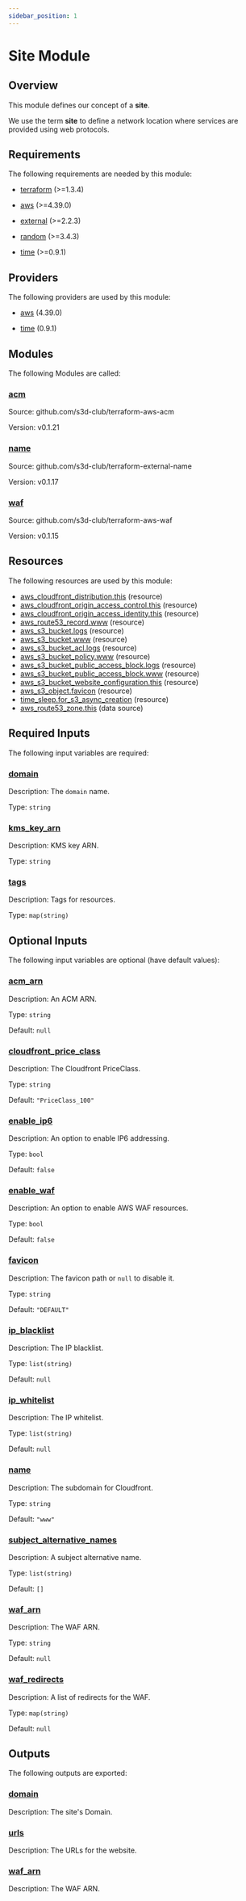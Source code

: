 ```yaml
---
sidebar_position: 1
---
```


# Site Module

## Overview
This module defines our concept of a **site**.

We use the term **site** to define a network location where services are
provided using web protocols.

[chge]: ./CHANGES.md
[code]: ./CODE-OF-CONDUCT.md
[cont]: ./CONTRIBUTING.md
[lice]: ./LICENSE.md

## Requirements

The following requirements are needed by this module:

- <a name="requirement_terraform"></a> [terraform](#requirement\_terraform) (>=1.3.4)

- <a name="requirement_aws"></a> [aws](#requirement\_aws) (>=4.39.0)

- <a name="requirement_external"></a> [external](#requirement\_external) (>=2.2.3)

- <a name="requirement_random"></a> [random](#requirement\_random) (>=3.4.3)

- <a name="requirement_time"></a> [time](#requirement\_time) (>=0.9.1)

## Providers

The following providers are used by this module:

- <a name="provider_aws"></a> [aws](#provider\_aws) (4.39.0)

- <a name="provider_time"></a> [time](#provider\_time) (0.9.1)

## Modules

The following Modules are called:

### <a name="module_acm"></a> [acm](#module\_acm)

Source: github.com/s3d-club/terraform-aws-acm

Version: v0.1.21

### <a name="module_name"></a> [name](#module\_name)

Source: github.com/s3d-club/terraform-external-name

Version: v0.1.17

### <a name="module_waf"></a> [waf](#module\_waf)

Source: github.com/s3d-club/terraform-aws-waf

Version: v0.1.15

## Resources

The following resources are used by this module:

- [aws_cloudfront_distribution.this](https://registry.terraform.io/providers/hashicorp/aws/latest/docs/resources/cloudfront_distribution) (resource)
- [aws_cloudfront_origin_access_control.this](https://registry.terraform.io/providers/hashicorp/aws/latest/docs/resources/cloudfront_origin_access_control) (resource)
- [aws_cloudfront_origin_access_identity.this](https://registry.terraform.io/providers/hashicorp/aws/latest/docs/resources/cloudfront_origin_access_identity) (resource)
- [aws_route53_record.www](https://registry.terraform.io/providers/hashicorp/aws/latest/docs/resources/route53_record) (resource)
- [aws_s3_bucket.logs](https://registry.terraform.io/providers/hashicorp/aws/latest/docs/resources/s3_bucket) (resource)
- [aws_s3_bucket.www](https://registry.terraform.io/providers/hashicorp/aws/latest/docs/resources/s3_bucket) (resource)
- [aws_s3_bucket_acl.logs](https://registry.terraform.io/providers/hashicorp/aws/latest/docs/resources/s3_bucket_acl) (resource)
- [aws_s3_bucket_policy.www](https://registry.terraform.io/providers/hashicorp/aws/latest/docs/resources/s3_bucket_policy) (resource)
- [aws_s3_bucket_public_access_block.logs](https://registry.terraform.io/providers/hashicorp/aws/latest/docs/resources/s3_bucket_public_access_block) (resource)
- [aws_s3_bucket_public_access_block.www](https://registry.terraform.io/providers/hashicorp/aws/latest/docs/resources/s3_bucket_public_access_block) (resource)
- [aws_s3_bucket_website_configuration.this](https://registry.terraform.io/providers/hashicorp/aws/latest/docs/resources/s3_bucket_website_configuration) (resource)
- [aws_s3_object.favicon](https://registry.terraform.io/providers/hashicorp/aws/latest/docs/resources/s3_object) (resource)
- [time_sleep.for_s3_async_creation](https://registry.terraform.io/providers/hashicorp/time/latest/docs/resources/sleep) (resource)
- [aws_route53_zone.this](https://registry.terraform.io/providers/hashicorp/aws/latest/docs/data-sources/route53_zone) (data source)

## Required Inputs

The following input variables are required:

### <a name="input_domain"></a> [domain](#input\_domain)

Description: The `domain` name.

Type: `string`

### <a name="input_kms_key_arn"></a> [kms\_key\_arn](#input\_kms\_key\_arn)

Description: KMS key ARN.

Type: `string`

### <a name="input_tags"></a> [tags](#input\_tags)

Description: Tags for resources.

Type: `map(string)`

## Optional Inputs

The following input variables are optional (have default values):

### <a name="input_acm_arn"></a> [acm\_arn](#input\_acm\_arn)

Description: An ACM ARN.

Type: `string`

Default: `null`

### <a name="input_cloudfront_price_class"></a> [cloudfront\_price\_class](#input\_cloudfront\_price\_class)

Description: The Cloudfront PriceClass.

Type: `string`

Default: `"PriceClass_100"`

### <a name="input_enable_ip6"></a> [enable\_ip6](#input\_enable\_ip6)

Description: An option to enable IP6 addressing.

Type: `bool`

Default: `false`

### <a name="input_enable_waf"></a> [enable\_waf](#input\_enable\_waf)

Description: An option to enable AWS WAF resources.

Type: `bool`

Default: `false`

### <a name="input_favicon"></a> [favicon](#input\_favicon)

Description: The favicon path or `null` to disable it.

Type: `string`

Default: `"DEFAULT"`

### <a name="input_ip_blacklist"></a> [ip\_blacklist](#input\_ip\_blacklist)

Description: The IP blacklist.  

Type: `list(string)`

Default: `null`

### <a name="input_ip_whitelist"></a> [ip\_whitelist](#input\_ip\_whitelist)

Description: The IP whitelist.

Type: `list(string)`

Default: `null`

### <a name="input_name"></a> [name](#input\_name)

Description: The subdomain for Cloudfront.

Type: `string`

Default: `"www"`

### <a name="input_subject_alternative_names"></a> [subject\_alternative\_names](#input\_subject\_alternative\_names)

Description: A subject alternative name.

Type: `list(string)`

Default: `[]`

### <a name="input_waf_arn"></a> [waf\_arn](#input\_waf\_arn)

Description: The WAF ARN.

Type: `string`

Default: `null`

### <a name="input_waf_redirects"></a> [waf\_redirects](#input\_waf\_redirects)

Description: A list of redirects for the WAF.

Type: `map(string)`

Default: `null`

## Outputs

The following outputs are exported:

### <a name="output_domain"></a> [domain](#output\_domain)

Description: The site's Domain.

### <a name="output_urls"></a> [urls](#output\_urls)

Description: The URLs for the website.

### <a name="output_waf_arn"></a> [waf\_arn](#output\_waf\_arn)

Description: The WAF ARN.
